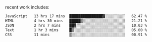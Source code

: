 
<!--<img width="1415" height="100" alt="blu" src="https://github.com/rdsilva01/rdsilva01/assets/101207588/deb060e5-d035-4f09-b511-e3f50605b207">-->

<!-- \> Enthusiastic about developing and building solutions <br>
\> Computer Science and Engineering @ UBI -->

<!-- <a href="https://www.rodrigosilva.live/">personal website</a> 🏁 -->

<!-- ![](https://komarev.com/ghpvc/?username=rdsilva01) -->

recent work includes:
<!--START_SECTION:waka-->

```txt
JavaScript   13 hrs 17 mins  ███████████████▓░░░░░░░░░   62.47 %
HTML         4 hrs 30 mins   █████▒░░░░░░░░░░░░░░░░░░░   21.21 %
JSON         2 hrs 7 mins    ██▓░░░░░░░░░░░░░░░░░░░░░░   10.03 %
Text         1 hr 3 mins     █▒░░░░░░░░░░░░░░░░░░░░░░░   05.00 %
CSS          11 mins         ▒░░░░░░░░░░░░░░░░░░░░░░░░   00.91 %
```

<!--END_SECTION:waka-->

